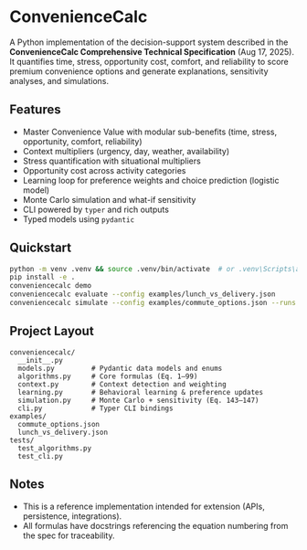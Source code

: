 # ConvenienceCalc

A Python implementation of the decision-support system described in the **ConvenienceCalc Comprehensive Technical Specification** (Aug 17, 2025). It quantifies time, stress, opportunity cost, comfort, and reliability to score premium convenience options and generate explanations, sensitivity analyses, and simulations.

## Features
- Master Convenience Value with modular sub-benefits (time, stress, opportunity, comfort, reliability)
- Context multipliers (urgency, day, weather, availability)
- Stress quantification with situational multipliers
- Opportunity cost across activity categories
- Learning loop for preference weights and choice prediction (logistic model)
- Monte Carlo simulation and what-if sensitivity
- CLI powered by `typer` and rich outputs
- Typed models using `pydantic`

## Quickstart
```bash
python -m venv .venv && source .venv/bin/activate  # or .venv\Scripts\activate on Windows
pip install -e .
conveniencecalc demo
conveniencecalc evaluate --config examples/lunch_vs_delivery.json
conveniencecalc simulate --config examples/commute_options.json --runs 2000
```

## Project Layout
```
conveniencecalc/
  __init__.py
  models.py         # Pydantic data models and enums
  algorithms.py     # Core formulas (Eq. 1–99)
  context.py        # Context detection and weighting
  learning.py       # Behavioral learning & preference updates
  simulation.py     # Monte Carlo + sensitivity (Eq. 143–147)
  cli.py            # Typer CLI bindings
examples/
  commute_options.json
  lunch_vs_delivery.json
tests/
  test_algorithms.py
  test_cli.py
```

## Notes
- This is a reference implementation intended for extension (APIs, persistence, integrations).
- All formulas have docstrings referencing the equation numbering from the spec for traceability.
